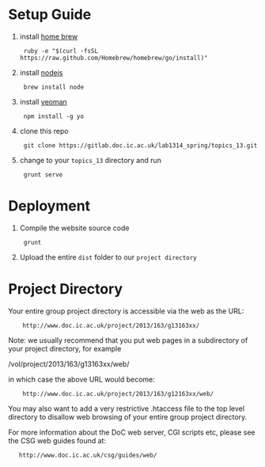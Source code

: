 Setup Guide
===
1. install [home brew](http://brew.sh)

        ruby -e "$(curl -fsSL https://raw.github.com/Homebrew/homebrew/go/install)"

2. install [nodejs](http://nodejs.org)

        brew install node

3. install [yeoman](http://yeoman.io/)

        npm install -g yo

4. clone this repo

        git clone https://gitlab.doc.ic.ac.uk/lab1314_spring/topics_13.git

5. change to your `topics_13` directory and run

        grunt serve

Deployment
===
1. Compile the website source code

        grunt
        
2. Upload the entire `dist` folder to our `project directory`

Project Directory
===
Your entire group project directory is accessible via the web as the URL:

        http://www.doc.ic.ac.uk/project/2013/163/g13163xx/

Note: we usually recommend that you put web pages in a subdirectory
of your project directory, for example

/vol/project/2013/163/g13163xx/web/

in which case the above URL would become:

        http://www.doc.ic.ac.uk/project/2013/163/g12163xx/web/

You may also want to add a very restrictive .htaccess file to the top
level directory to disallow web browsing of your entire group project
directory.

For more information about the DoC web server, CGI scripts etc,
please see the CSG web guides found at:

       http://www.doc.ic.ac.uk/csg/guides/web/